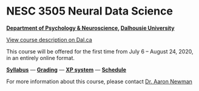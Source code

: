 # NESC 3505 Neural Data Science

**[Department of Psychology & Neuroscience](https://dal.ca/psychandneuro), [Dalhousie University](https://dal.ca)**

<a href="http://academiccalendar.dal.ca/Catalog/ViewCatalog.aspx?pageid=viewcatalog&entitytype=CID&entitycode=NESC+3505">View course description on Dal.ca</a>

This course will be offered for the first time from July 6 – August 24, 2020, in an entirely online format.

[**Syllabus**](syllabus.md)  — [**Grading**](https://dalpsychneuro.github.io/NESC_3505/syllabus#grading) — [**XP system**]() — [**Schedule**](schedule.md)

For more information about this course, please contact [Dr. Aaron Newman](mailto:Aaron.Newman@dal.ca?subject=NESC%203505)
